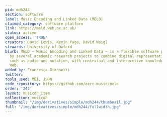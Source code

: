 ```yaml
---
pid: mdh244
section: software
label: Music Encoding and Linked Data (MELD)
claimed_category: software platform
link: https://meld.web.ox.ac.uk/
status: active
open_access: 'TRUE'
creators: David Lewis, Kevin Page, David Weigl
stewards: University of Oxford
blurb: MELD – Music Encoding and Linked Data – is a flexible software platform used
  by several academic research projects to combine digital representations of music,
  such as audio and notation, with contextual and interpretive knowledge in the Semantic
  Web.
added_by: Francesca Giannetti
twitter:
tools_used: MEI, JSON
code_repository: https://github.com/oerc-music/meld
order: '242'
layout: musicdh_item
collection: musicdh
thumbnail: "/img/derivatives/simple/mdh244/thumbnail.jpg"
full: "/img/derivatives/simple/mdh244/fullwidth.jpg"
---
```

